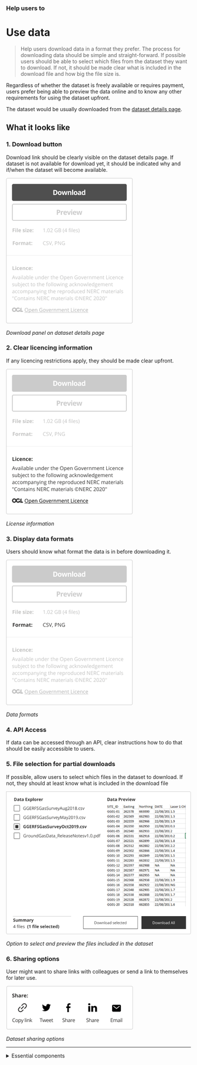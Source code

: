 ### Help users to
# Use data

> Help users download data in a format they prefer. The process for downloading data should be simple and straight-forward. If possible users should be able to select which files from the dataset they want to download. If not, it should be made clear what is included in the download file and how big the file size is.

Regardless of whether the dataset is freely available or requires payment, users prefer being able to preview the data online and to know any other requirements for using the dataset upfront.

The dataset would be usually downloaded from the [dataset details page](/main-content/pages/dataset-details).

## What it looks like

### 1. Download button

Download link should be clearly visible on the dataset details page. If dataset is not available for download yet, it should be  indicated why and if/when the dataset will become available.

<div class="image-container">

![Google results](../../_media/use-data/download-panel.png)

*Download panel on dataset details page*

</div>

### 2. Clear licencing information

If any licencing restrictions apply, they should be made clear upfront.

<div class="image-container">

![Google results](../../_media/use-data/license.png)

*License information*

</div>

### 3. Display data formats

Users should know what format the data is in before downloading it.

<div class="image-container">

![Google results](../../_media/use-data/format.png)

*Data formats*

</div>

### 4. API Access

If data can be accessed through an API, clear instructions how to do that should be easily accessible to users.

### 5. File selection for partial downloads

If possible, allow users to select which files in the dataset to download. If not, they should at least know what is included in the download file

<div class="image-container">

![Google results](../../_media/use-data/data-preview.png)

*Option to select and preview the files included in the dataset*

</div>

### 6. Sharing options

User might want to share links with colleagues or send a link to themselves for later use.

<div class="image-container">

![Google results](../../_media/use-data/share-panel.png)

*Dataset sharing options*

</div>

---

<!-- Additional information can be presented in dropdown menus -->

<details>
<summary>Essential components</summary>
<br>

Below is a checklist of components/information that are relevant for this task.

These components can be arranged in many ways, but the ones with highest relevance should be the most visible/accessible.

?> 1 - high relevance, 2 - medium relevance, 3 - low relevance

<!-- Table of component start -->

| Component       | Description                                                    | Relevance |
|-----------------|----------------------------------------------------------------|:---------:|
| Download button | Download link or instructions how to access data               |     1     |
| Data formats    | What formats is the data provided in?                          |     1     |
| Sharing options | Share, email or copy the dataset url                           |     2     |
| Data preview    | Preview all or parts of a dataset online before downloading it |     2     |
| Licence details | Are there any limitation on how the data can be used?          |     1     |

</details>

